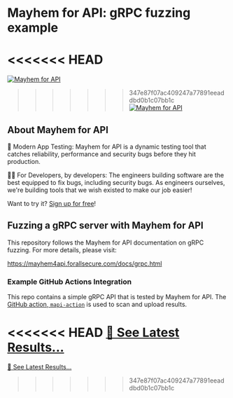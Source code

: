 # Mayhem for API: gRPC fuzzing example

<<<<<<< HEAD
=======
[![Mayhem for API](https://mayhem4api.forallsecure.com/api/v1/api-target/forallsecure/abrewer-mapi-grpc-example/badge/icon.svg?scm_branch=main)](https://mayhem4api.forallsecure.com/forallsecure/abrewer-mapi-grpc-example/latest-job?scm_branch=main)

>>>>>>> 347e87f07ac409247a77891eeaddbd0b1c07bb1c
[![Mayhem for API](https://mayhem4api.forallsecure.com/downloads/img/mapi-logo-full-color.svg)](http://mayhem4api.forallsecure.com)

## About Mayhem for API

🧪 Modern App Testing: Mayhem for API is a dynamic testing tool that
catches reliability, performance and security bugs before they hit
production.

🧑‍💻 For Developers, by developers: The engineers building
software are the best equipped to fix bugs, including security bugs. As
engineers ourselves, we're building tools that we wish existed to make
our job easier!

Want to try it? [Sign up for free](http://mayhem4api.forallsecure.com/signup)!

## Fuzzing a gRPC server with Mayhem for API

This repository follows the Mayhem for API documentation on gRPC fuzzing. For
more details, please visit:

https://mayhem4api.forallsecure.com/docs/grpc.html
### Example GitHub Actions Integration

This repo contains a simple gRPC API that is tested by Mayhem for API. The
[GitHub action, `mapi-action`](https://github.com/forallsecure/mapi-action) is
used to scan and upload results.

<<<<<<< HEAD
[👀 See Latest Results...](https://mayhem4api.forallsecure.com/forallsecure/forallsecure-mapi-grpc-example)
=======
[👀 See Latest Results...](https://mayhem4api.forallsecure.com/forallsecure/abrewer-mapi-grpc-example)
>>>>>>> 347e87f07ac409247a77891eeaddbd0b1c07bb1c
